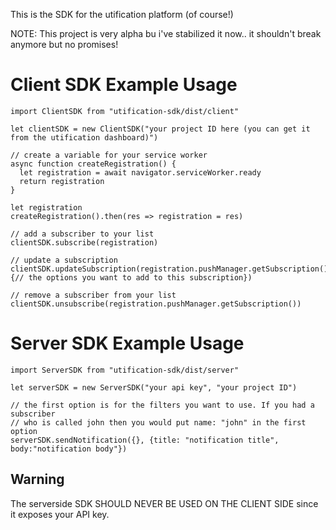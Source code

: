 This is the SDK for the utification platform (of course!)

NOTE: This project is very alpha bu i've stabilized it now.. it shouldn't break anymore but no promises!

# Client SDK Example Usage

    import ClientSDK from "utification-sdk/dist/client"

    let clientSDK = new ClientSDK("your project ID here (you can get it from the utification dashboard)")

    // create a variable for your service worker
    async function createRegistration() {
      let registration = await navigator.serviceWorker.ready
      return registration
    }

    let registration
    createRegistration().then(res => registration = res)

    // add a subscriber to your list
    clientSDK.subscribe(registration)

    // update a subscription
    clientSDK.updateSubscription(registration.pushManager.getSubscription(), {// the options you want to add to this subscription})

    // remove a subscriber from your list
    clientSDK.unsubscribe(registration.pushManager.getSubscription())

# Server SDK Example Usage

    import ServerSDK from "utification-sdk/dist/server"

    let serverSDK = new ServerSDK("your api key", "your project ID")

    // the first option is for the filters you want to use. If you had a subscriber
    // who is called john then you would put name: "john" in the first option
    serverSDK.sendNotification({}, {title: "notification title", body:"notification body"})

## Warning

The serverside SDK SHOULD NEVER BE USED ON THE CLIENT SIDE since it exposes your API key.
